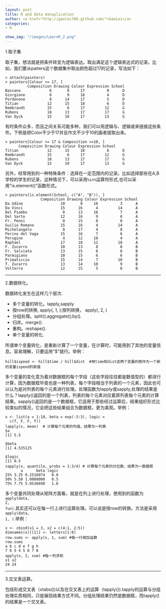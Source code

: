 ```yaml
---
layout: post
title: R and data manuplication
author: <a href="http://gaolei786.github.com/">GaoLei</a>
categories:
- R

show_img: "/images/LearnR_2.png"
---
```



1.取子集

取子集，想法就是把条件转变为逻辑表达。取出满足这个逻辑表达式的记录。比如，我们要从paiters这个数据集中取出颜色超过17的记录，写法如下：

	> attach(painters)
	> painters[Colour >= 17, ]
	          Composition Drawing Colour Expression School
	Bassano             6       8     17          0      D
	Giorgione           8       9     18          4      D
	Pordenone           8      14     17          5      D
	Titian             12      15     18          6      D
	Rembrandt          15       6     17         12      G
	Rubens             18      13     17         17      G
	Van Dyck           15      10     17         13      G

有时条件众多，而且之间关系可能多种，我们可以用逻辑与、逻辑或来链接这些条件。下例是把Color不少于17并且作文不少于10的画者提取出来。

	> painters[Colour >= 17 & Composition >=10, ]
          Composition Drawing Colour Expression School
	Titian             12      15     18          6      D
	Rembrandt          15       6     17         12      G
	Rubens             18      13     17         17      G
	Van Dyck           15      10     17         13      G

另外，经常用到的一种特殊条件：选择在一定范围内的记录。比如选择那些在A,B学校的学生的记录，这种情况下，可以采用<code>%in%</code>运算符形式,也可以采用"is.element()"函数形式。

	> painters[is.element(School, c("A", "B")), ]
            	    Composition Drawing Colour Expression School
	Da Udine                 10       8     16          3      A
	Da Vinci                 15      16      4         14      A
	Del Piombo                8      13     16          7      A
	Del Sarto                12      16      9          8      A
	Fr. Penni                 0      15      8          0      A
	Guilio Romano            15      16      4         14      A
	Michelangelo              8      17      4          8      A
	Perino del Vaga          15      16      7          6      A
	Perugino                  4      12     10          4      A
	Raphael                  17      18     12         18      A
	F. Zucarro               10      13      8          8      B
	Fr. Salviata             13      15      8          8      B
	Parmigiano               10      15      6          6      B
	Primaticcio              15      14      7         10      B
	T. Zucarro               13      14     10          9      B
	Volterra                 12      15      5          8      B

---
2.数据转化。

数据转化发生在这样几个层次.



-  多个变量的转化。lapply,sapply
-  按row的转换, apply(, 1, );按列转换， apply(, 2, )
-  分组处理。split();aggregate();by().
-  归并。merge().
-  重构。reshape().
-  单个变量的转化.

所谓单个变量转化，是重新计算了一个变量，在计算时，可能用到了其他的变量信息。容易理解，只要运用"$"就行。举例：

	hill$ispeed <- hill$time / hill$dist  #用time和dist这两个变量的商作为一个新的变量ispeed的取值

多个变量的变化意为着对数据框的每个字段（这些字段往往都是数值型的）都进行计算，因为数据框毕竟也是一种列表，每个字段相当于列表的一个元素，因此也可以认为是对列表的每个元素进行处理。处理函数为lapply或sapply,处理的结果是什么？lapply()返回的是一个列表，列表的每个元素对应着原列表每个元素的计算结果。sapply()返回的是一个数据框，它适用于那些经过运算后，结果组织形式比较类似的情况，它会把这些结果组合为数据框，更为美观。举例：

	x <- list(a = 1:10, beta = exp(-3:3), logic = 
	  c(T, F, F, T))
	lapply(x, mean)  # 计算每个元素的均值，结果为一列表
	$a
	[1] 5.5

	$beta
	[1] 4.535125

	$logic
	[1] 0.5
    sapply(x, quantile, probs = 1:3/4) # 计算每个元素的分位数，结果为一数据框
	       a      beta logic
	25% 3.25 0.2516074   0.0
	50% 5.50 1.0000000   0.5
	75% 7.75 5.0536690   1.0

多个变量共同处理从矩阵方面看，就是在列上进行处理，使用到的函数为<code>apply(data, 2, fun)</code>.其实还可以在每一行上进行运算处理。可以说是按row的转换。方法是采用<code>apply(data, 1, )</code>.举例：

	x <- cbind(x1 = 3, x2 = c(4:1, 2:5))
    dimnames(x)[[1]] <- letters[1:8]
	row.sums <- apply(x, 1, sum) #每一行相加运算
    row.sums
	a b c d e f g h 
	7 6 5 4 5 6 7 8 
	apply(x, 2, sum) #每一列求和
	x1 x2 
	24 24 




---
3.交叉表运算。

包括形成交叉表（xtabs())以及在交叉表上的运算（tapply()).tapply的运算与分组处理实质相同，只是展现结果方式不同。分组处理结果仍然是数据框，而tapply()的结果是一个交叉表。


